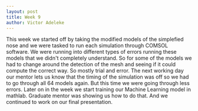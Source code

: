```yaml
---
layout: post
title: Week 9
author: Victor Adeleke
---
```

This week we started off by taking the modified models of the simplefied nose and we were tasked to run each simulation through COMSOL software. We were running into different types of errors running these models that
we didn't completely understand. So for some of the models we had to change around the detection of the mesh and seeing if it could compute the correct way. So mostly trial and error. The next working day our mentor lets us 
know that the timing of the simulation was off so we had to go through all 64 models again. But this time we were going through less errors. Later on in the week we start training our Machine Learning model in mathlab. Graduate mentor 
was showing us how to do that. And we continued to work on our final presentation.
